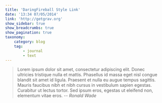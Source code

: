 ```yaml
---
title: 'DaringFireball Style Link'
date: '13:34 07/05/2014'
link: 'http://getgrav.org'
show_sidebar: true
show_breadcrumbs: true
show_pagination: true
taxonomy:
    category: blog
    tag:
        - journal
        - text
---
```


> Lorem ipsum dolor sit amet, consectetur adipiscing elit. Donec ultricies tristique nulla et mattis. Phasellus id massa eget nisl congue blandit sit amet id ligula. Praesent et nulla eu augue tempus sagittis. Mauris faucibus nibh et nibh cursus in vestibulum sapien egestas. Curabitur ut lectus tortor. Sed ipsum eros, egestas ut eleifend non, elementum vitae eros.
> -- <cite> Ronald Wade</cite>
